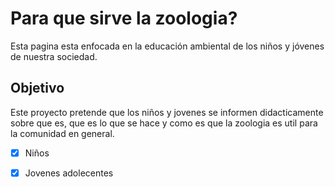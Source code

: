 # Para que sirve la zoologia? 
Esta pagina esta enfocada en la educación ambiental de los niños y jóvenes de nuestra sociedad.

## Objetivo
Este proyecto pretende que los niños y jovenes se informen didacticamente sobre que es, que es lo que se hace y como es que la zoologia es util para la comunidad en general. 
* [x] Niños
* [x] Jovenes adolecentes


